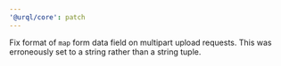```yaml
---
'@urql/core': patch
---
```


Fix format of `map` form data field on multipart upload requests. This was erroneously set to a string rather than a string tuple.
